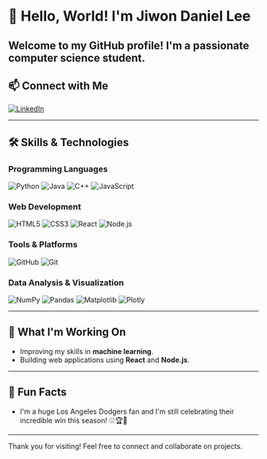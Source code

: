 # 👋 Hello, World! I'm Jiwon Daniel Lee

Welcome to my GitHub profile! I'm a passionate computer science student.
---

## 📫 Connect with Me
<a href="https://www.linkedin.com/in/your-profile-link" target="_blank">
  <img src="https://img.shields.io/badge/LinkedIn-0077B5?style=for-the-badge&logo=linkedin&logoColor=white" alt="LinkedIn">
</a>

---

## 🛠️ Skills & Technologies

### Programming Languages
![Python](https://img.shields.io/badge/Python-4B8BBE?style=flat&logo=python&logoColor=white)
![Java](https://img.shields.io/badge/Java-FFA500?style=flat&logo=java&logoColor=black)
![C++](https://img.shields.io/badge/C++-007396?style=flat&logo=c%2B%2B&logoColor=white)
![JavaScript](https://img.shields.io/badge/JavaScript-FFCA28?style=flat&logo=javascript&logoColor=black)

### Web Development
![HTML5](https://img.shields.io/badge/HTML5-FF5733?style=flat&logo=html5&logoColor=white)
![CSS3](https://img.shields.io/badge/CSS3-2965F1?style=flat&logo=css3&logoColor=white)
![React](https://img.shields.io/badge/React-61DBFB?style=flat&logo=react&logoColor=black)
![Node.js](https://img.shields.io/badge/Node.js-8BC34A?style=flat&logo=nodedotjs&logoColor=white)

### Tools & Platforms
![GitHub](https://img.shields.io/badge/GitHub-333?style=flat&logo=github&logoColor=white)
![Git](https://img.shields.io/badge/Git-E44C30?style=flat&logo=git&logoColor=white)

### Data Analysis & Visualization
![NumPy](https://img.shields.io/badge/NumPy-013243?style=flat&logo=numpy&logoColor=white)
![Pandas](https://img.shields.io/badge/Pandas-150458?style=flat&logo=pandas&logoColor=white)
![Matplotlib](https://img.shields.io/badge/Matplotlib-0D47A1?style=flat&logo=Matplotlib&logoColor=white)
![Plotly](https://img.shields.io/badge/Plotly-880ED4?style=flat&logo=plotly&logoColor=white)


---


## 🔭 What I'm Working On
- Improving my skills in **machine learning**.
- Building web applications using **React** and **Node.js**.

---

## 🌱 Fun Facts
- I'm a huge Los Angeles Dodgers fan and I'm still celebrating their incredible win this season! ⚾🏆💙

---

Thank you for visiting! Feel free to connect and collaborate on projects.

